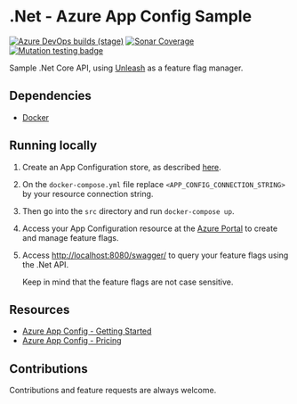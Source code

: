 # .Net - Azure App Config Sample

[![Azure DevOps builds (stage)](https://img.shields.io/azure-devops/build/raschmitt/7618d927-8467-43e2-b5e9-1aeddc1fbfdc/42?label=Continuous%20Integration&stage=CI&style=flat-square)](https://dev.azure.com/raschmitt/raschmitt/_build?definitionId=42)
[![Sonar Coverage](https://img.shields.io/sonar/coverage/raschmitt_unleash-dotnet-sample?label=Code%20coverage&server=https%3A%2F%2Fsonarcloud.io&style=flat-square)](https://sonarcloud.io/dashboard?id=raschmitt_unleash-dotnet-sample)
[![Mutation testing badge](https://img.shields.io/endpoint?style=flat-square&url=https%3A%2F%2Fbadge-api.stryker-mutator.io%2Fgithub.com%2Fraschmitt%2Funleash-dotnet-sample%2Fmain)](https://dashboard.stryker-mutator.io/reports/github.com/raschmitt/unleash-dotnet-sample/main)

Sample .Net Core API, using [Unleash](https://github.com/Unleash/unleash) as a feature flag manager. 

## Dependencies 

- [Docker](https://docs.docker.com/get-docker/)

## Running locally

1. Create an App Configuration store, as described [here](https://portal.azure.com/).

2. On the `docker-compose.yml` file replace `<APP_CONFIG_CONNECTION_STRING>` by your resource connection string.

2. Then go into the `src` directory and run `docker-compose up`.

2. Access your App Configuration resource at the [Azure Portal](https://portal.azure.com/) to create and manage feature flags.
 
3. Access [http://localhost:8080/swagger/](http://localhost:8080/swagger/) to query your feature flags using the .Net API.
  
    Keep in mind that the feature flags are not case sensitive.

## Resources

- [Azure App Config - Getting Started](https://docs.microsoft.com/en-us/azure/azure-app-configuration/quickstart-feature-flag-aspnet-core?tabs=core5x)
- [Azure App Config - Pricing](https://azure.microsoft.com/en-us/pricing/details/app-configuration/)

## Contributions

  Contributions and feature requests are always welcome.
